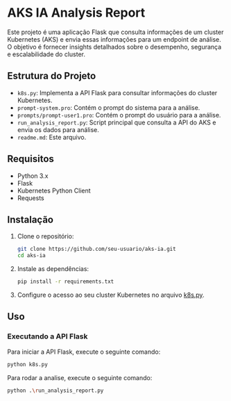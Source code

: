 # AKS IA Analysis Report

Este projeto é uma aplicação Flask que consulta informações de um cluster Kubernetes (AKS) e envia essas informações para um endpoint de análise. O objetivo é fornecer insights detalhados sobre o desempenho, segurança e escalabilidade do cluster.

## Estrutura do Projeto

- `k8s.py`: Implementa a API Flask para consultar informações do cluster Kubernetes.
- `prompt-system.pro`: Contém o prompt do sistema para a análise.
- `prompts/prompt-user1.pro`: Contém o prompt do usuário para a análise.
- `run_analysis_report.py`: Script principal que consulta a API do AKS e envia os dados para análise.
- `readme.md`: Este arquivo.

## Requisitos

- Python 3.x
- Flask
- Kubernetes Python Client
- Requests

## Instalação

1. Clone o repositório:
    ```sh
    git clone https://github.com/seu-usuario/aks-ia.git
    cd aks-ia
    ```

2. Instale as dependências:
    ```sh
    pip install -r requirements.txt
    ```

3. Configure o acesso ao seu cluster Kubernetes no arquivo [k8s.py](http://_vscodecontentref_/1).

## Uso

### Executando a API Flask

Para iniciar a API Flask, execute o seguinte comando:
```sh
python k8s.py
```

Para rodar a analise, execute o seguinte comando:
```sh
python .\run_analysis_report.py
```